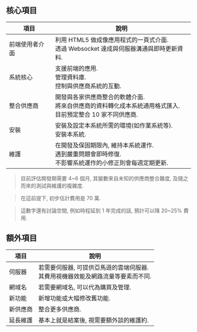 
## 核心項目

|項目|說明|
|---|---|
|前端使用者介面|利用 HTML5 做成像應用程式的一頁式介面. <br />透過 Websocket 達成與伺服器溝通與即時更新資料.|
|系統核心|支援前端的應用. <br />管理資料庫. <br />控制與供應商系統的互動.|
|整合供應商|開發與各家供應商整合的軟體介面. <br />將來自供應商的資料轉化成本系統通用格式匯入. <br />目前預定整合 10 家不同供應商. |
|安裝|安裝及設定本系統所需的環境(如作業系統等). <br />安裝本系統.|
|維護|在開發及保固期限內, 維持本系統運作. <br />遇到嚴重問題會即時修復. <br />不影響系統運作的小修正則會每週定期更新.|


> 目前評估開發期需要 4~6 個月, 其變數來自未知的供應商整合難度, 及隨之而來的測試與維護的複雜度.

> 在這前提下, 初步估計費用是 70 萬.

> 這數字還有討論空間, 例如時程延到 1 年完成的話, 預計可以降 20~25% 費用.



## 額外項目

|項目|說明|
|---|---|
|伺服器|若需要伺服器, 可提供亞馬遜的雲端伺服器. <br />其費用視機器效能及網路流量等要素而不同.|
|網域名|若需要網域名, 可以代為購買及管理.|
|新功能|新增功能或大幅修改舊功能.|
|新供應商|整合更多供應商.|
|延長維護|基本上就是結案後, 視需要額外談的維護約.|



